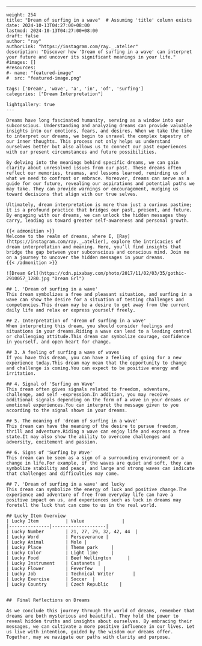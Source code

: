 ---
    weight: 254
    title: "Dream of surfing in a wave"  # Assuming 'title' column exists
    date: 2024-10-13T04:27:00+08:00
    lastmod: 2024-10-13T04:27:00+08:00
    draft: false
    author: "ray"
    authorLink: "https://instagram.com/ray._.atelier"
    description: "Discover how 'Dream of surfing in a wave' can interpret your future and uncover its significant meanings in your life."
    #images: []
    #resources:
    #- name: "featured-image"
    #  src: "featured-image.png"
    
    tags: ['Dream', 'wave', 'a', 'in', 'of', 'surfing']
    categories: ["Dream Interpretation"]
    
    lightgallery: true
    ---
    
    Dreams have long fascinated humanity, serving as a window into our subconscious. Understanding and analyzing dreams can provide valuable insights into our emotions, fears, and desires. When we take the time to interpret our dreams, we begin to unravel the complex tapestry of our inner thoughts. This process not only helps us understand ourselves better but also allows us to connect our past experiences with our present circumstances and future possibilities.
    
    By delving into the meanings behind specific dreams, we can gain clarity about unresolved issues from our past. These dreams often reflect our memories, traumas, and lessons learned, reminding us of what we need to confront or embrace. Moreover, dreams can serve as a guide for our future, revealing our aspirations and potential paths we may take. They can provide warnings or encouragement, nudging us toward decisions that align with our true selves.
    
    Ultimately, dream interpretation is more than just a curious pastime; it is a profound practice that bridges our past, present, and future. By engaging with our dreams, we can unlock the hidden messages they carry, leading us toward greater self-awareness and personal growth.
    
    {{< admonition >}}
    Welcome to the realm of dreams, where I, [Ray](https://instagram.com/ray._.atelier), explore the intricacies of dream interpretation and meaning. Here, you’ll find insights that bridge the gap between your subconscious and conscious mind. Join me on a journey to uncover the hidden messages in your dreams.
    {{< /admonition >}}
    
    ![Dream Grl](https://cdn.pixabay.com/photo/2017/11/02/03/35/gothic-2910057_1280.jpg "Dream Grl")
    
    ## 1. 'Dream of surfing in a wave'
    This dream symbolizes a free and pleasant situation, and surfing in a wave can show the desire for a situation of testing challenges and competencies.This dream may be a desire to get away from the current daily life and relax or express yourself freely.
    
    ## 2. Interpretation of 'dream of surfing in a wave'
    When interpreting this dream, you should consider feelings and situations in your dreams.Riding a wave can lead to a leading control or challenging attitude.This dream can symbolize courage, confidence in yourself, and open heart for change.
    
    ## 3. A feeling of surfing a wave of waves
    If you have this dream, you can have a feeling of going for a new experience today.This dream may mean that the opportunity to change and challenge is coming.You can expect to be positive energy and irritation.
    
    ## 4. Signal of 'Surfing on Wave'
    This dream often gives signals related to freedom, adventure, challenge, and self -expression.In addition, you may receive additional signals depending on the form of a wave in your dreams or emotional experiences.You can interpret the message given to you according to the signal shown in your dreams.
    
    ## 5. The meaning of 'dream of surfing in a wave'
    This dream can have the meaning of the desire to pursue freedom, thrill and adventure.Riding a wave can enjoy life and express a free state.It may also show the ability to overcome challenges and adversity, excitement and passion.
    
    ## 6. Signs of 'Surfing by Wave'
    This dream can be seen as a sign of a surrounding environment or a change in life.For example, if the waves are quiet and soft, they can symbolize stability and peace, and large and strong waves can indicate that challenges and difficulties may come.
    
    ## 7. 'Dream of surfing in a wave' and lucky
    This dream can symbolize the energy of luck and positive change.The experience and adventure of free from everyday life can have a positive impact on us, and experiences such as luck in dreams may foretell the luck that can come to us in the real world.
    
    ## Lucky Item Overview
    | Lucky Item          | Value              |
    |---------------|--------------------|
    | Lucky Number        | 21, 27, 29, 32, 42, 44  |
    | Lucky Word          | Perseverance |
    | Lucky Animal        | Mole |
    | Lucky Place         | Theme park     |
    | Lucky Color         | Light lime     |
    | Lucky Food          | Beef Wellington      |
    | Lucky Instrument    | Castanets |
    | Lucky Flower        | Feverfew    |
    | Lucky Job           | Technical Writer       |
    | Lucky Exercise      | Soccer  |
    | Lucky Country       | Czech Republic    |
    
    
    ##  Final Reflections on Dreams
    
    As we conclude this journey through the world of dreams, remember that dreams are both mysterious and beautiful. They hold the power to reveal hidden truths and insights about ourselves. By embracing their messages, we can cultivate a more positive influence in our lives. Let us live with intention, guided by the wisdom our dreams offer. Together, may we navigate our paths with clarity and purpose.
    